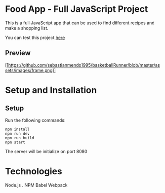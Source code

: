 # Food App - Full JavaScript Project

This is a full JavaScript app that can be used to find different recipes and make a shopping list.

You can test this project [here](https://sebastianmendo1995.github.io/food-app/dist/)

## Preview

[[https://github.com/sebastianmendo1995/basketballRunner/blob/master/assets/images/frame.png]]

# Setup and Installation 

## Setup

Run the following commands:

```
npm install
npm run dev
npm run build
npm start
```

The server will be initialize on port 8080

# Technologies

Node.js .
NPM
Babel
Webpack
